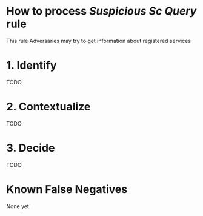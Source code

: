 # How to process *Suspicious Sc Query* rule
This rule Adversaries may try to get information about registered services

# 1. Identify
TODO

# 2. Contextualize
TODO

# 3. Decide
TODO

# Known False Negatives
None yet.
